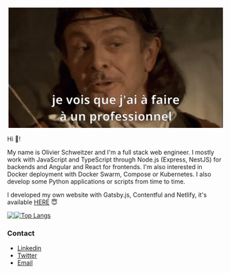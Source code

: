 <p align="center">
  <img src="kaamelott.gif" alt="Kaamelott GIF" />
</p>

Hi 👋! 

My name is Olivier Schweitzer and I'm a full stack web engineer.
I mostly work with JavaScript and TypeScript through Node.js (Express, NestJS) for backends and Angular and React for frontends.
I'm also interested in Docker deployment with Docker Swarm, Compose or Kubernetes.
I also develop some Python applications or scripts from time to time.

I developed my own website with Gatsby.js, Contentful and Netlify, it's available [HERE](https://www.oschweitzer.dev/) :innocent: 

<a href="https://github.com/oschweitzer/oschweitzer">
  <img align="left" src="https://github-readme-stats.vercel.app/api?username=oschweitzer&theme=tokyonight&show_icons=true&count_private=true&include_all_commits=true alt="Olivier's GitHub Stats" />
</a>

[![Top Langs](https://github-readme-stats.vercel.app/api/top-langs/?username=oschweitzer&theme=tokyonight&layout=compact&hide=java)](https://github.com/oschweitzer/oschweitzer)


### Contact

- [Linkedin](www.linkedin.com/in/olivier-schweitzer)
- [Twitter](https://twitter.com/Oli_Schweitzer)
- [Email](mailto:olivier.sch68@gmail.com?subject=[GitHub])
